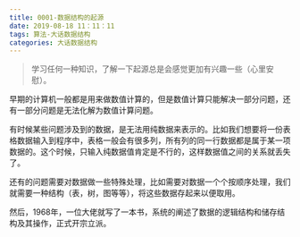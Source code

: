 ```yaml
---
title: 0001-数据结构的起源
date: 2019-08-18 11：11：11
tags: 算法-大话数据结构
categories: 大话数据结构
---
```


> 学习任何一种知识，了解一下起源总是会感觉更加有兴趣一些（心里安慰）。

早期的计算机一般都是用来做数值计算的，但是数值计算只能解决一部分问题，还有一部分问题是无法化解为数值计算问题。

有时候某些问题涉及到的数据，是无法用纯数据来表示的。比如我们想要将一份表格数据输入到程序中，表格一般会有很多列，所有列的同一行数据都是属于某一项数据的。这个时候，只输入纯数据值肯定是不行的，这样数据值之间的关系就丢失了。

还有的问题需要对数据做一些特殊处理，比如需要对数据一个个按顺序处理，我们就需要一种结构（表，树，图等等），将这些数据存起来以便取用。

然后，1968年，一位大佬就写了一本书，系统的阐述了数据的逻辑结构和储存结构及其操作，正式开宗立派。